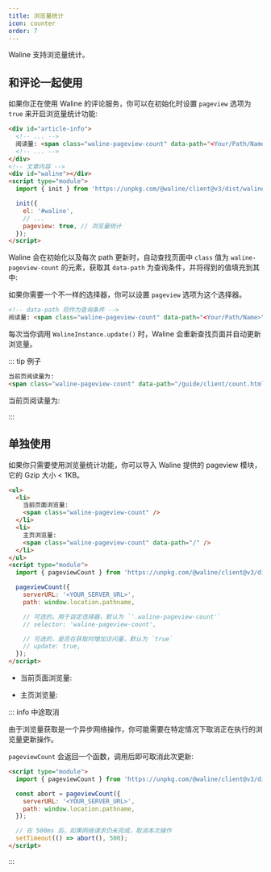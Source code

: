 ```yaml
---
title: 浏览量统计
icon: counter
order: 7
---
```


Waline 支持浏览量统计。

<!-- more -->

## 和评论一起使用

如果你正在使用 Waline 的评论服务，你可以在初始化时设置 `pageview` 选项为 `true` 来开启浏览量统计功能:

```html
<div id="article-info">
  <!-- ... -->
  阅读量: <span class="waline-pageview-count" data-path="<Your/Path/Name>" />
  <!-- ... -->
</div>
<!-- 文章内容 -->
<div id="waline"></div>
<script type="module">
  import { init } from 'https://unpkg.com/@waline/client@v3/dist/waline.js';

  init({
    el: '#waline',
    // ...
    pageview: true, // 浏览量统计
  });
</script>
```

Waline 会在初始化以及每次 path 更新时，自动查找页面中 `class` 值为 `waline-pageview-count` 的元素，获取其 `data-path` 为查询条件，并将得到的值填充到其中:

如果你需要一个不一样的选择器，你可以设置 `pageview` 选项为这个选择器。

```html
<!-- data-path 将作为查询条件 -->
阅读量: <span class="waline-pageview-count" data-path="<Your/Path/Name>" />
```

每次当你调用 `WalineInstance.update()` 时，Waline 会重新查找页面并自动更新浏览量。

::: tip 例子

```html
当前页阅读量为:
<span class="waline-pageview-count" data-path="/guide/client/count.html" />
```

当前页阅读量为:
<span class="waline-pageview-count" data-path="/guide/client/count.html" />

:::

## 单独使用

如果你只需要使用浏览量统计功能，你可以导入 Waline 提供的 pageview 模块，它的 Gzip 大小 < 1KB。

```html
<ul>
  <li>
    当前页面浏览量:
    <span class="waline-pageview-count" />
  </li>
  <li>
    主页浏览量:
    <span class="waline-pageview-count" data-path="/" />
  </li>
</ul>
<script type="module">
  import { pageviewCount } from 'https://unpkg.com/@waline/client@v3/dist/pageview.js';

  pageviewCount({
    serverURL: '<YOUR_SERVER_URL>',
    path: window.location.pathname,

    // 可选的，用于自定选择器，默认为 `'.waline-pageview-count'`
    // selector: 'waline-pageview-count',

    // 可选的，是否在获取时增加访问量，默认为 `true`
    // update: true,
  });
</script>
```

- 当前页面浏览量: <span class="waline-pageview-count" />

- 主页浏览量: <span class="waline-pageview-count" data-path="/" />

::: info 中途取消

由于浏览量获取是一个异步网络操作，你可能需要在特定情况下取消正在执行的浏览量更新操作。

`pageviewCount` 会返回一个函数，调用后即可取消此次更新:

```html
<script type="module">
  import { pageviewCount } from 'https://unpkg.com/@waline/client@v3/dist/pageview.js';

  const abort = pageviewCount({
    serverURL: '<YOUR_SERVER_URL>',
    path: window.location.pathname,
  });

  // 在 500ms 后，如果网络请求仍未完成，取消本次操作
  setTimeout(() => abort(), 500);
</script>
```

:::
